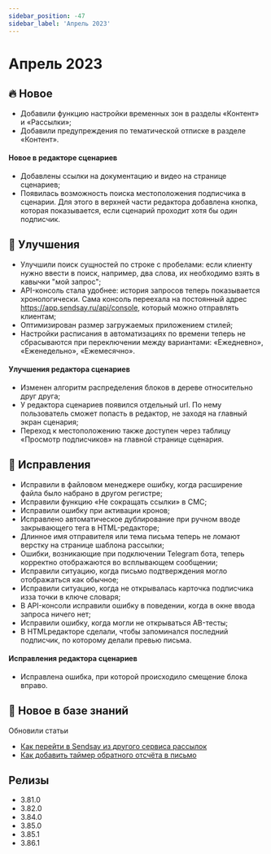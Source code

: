 ```yaml
---
sidebar_position: -47
sidebar_label: 'Апрель 2023'
---
```


# Апрель 2023

## 🔥 Новое

- Добавили функцию настройки временных зон в разделы «Контент» и «Рассылки»;
- Добавили предупреждения по тематической отписке в разделе «Контент».

#### Новое в редакторе сценариев

- Добавлены ссылки на документацию и видео на странице сценариев;
- Появилась возможность поиска местоположения подписчика в сценарии. Для этого в верхней части редактора добавлена кнопка, которая показывается, если сценарий проходит хотя бы один подписчик.

## 🚀 Улучшения

- Улучшили поиск сущностей по строке с пробелами: если клиенту нужно ввести в поиск, например, два слова, их необходимо взять в кавычки "мой запрос";
- API-консоль стала удобнее: история запросов теперь показывается хронологически. Сама консоль переехала на постоянный адрес <https://app.sendsay.ru/api/console>, который можно отправлять клиентам;
- Оптимизирован размер загружаемых приложением стилей;
- Настройки расписания в автоматизациях по времени теперь не сбрасываются при переключении между вариантами: «Ежедневно», «Еженедельно», «Ежемесячно».

#### Улучшения редактора сценариев

- Изменен алгоритм распределения блоков в дереве относительно друг друга;
- У редактора сценариев появился отдельный url. По нему пользователь сможет попасть в редактор, не заходя на главный экран сценария;
- Переход к местоположению также доступен через таблицу «Просмотр подписчиков» на главной странице сценария.

## 🐛 Исправления

- Исправили в файловом менеджере ошибку, когда расширение файла было набрано в другом регистре;
- Исправили функцию «Не сокращать ссылки» в СМС;
- Исправили ошибку при активации кронов;
- Исправлено автоматическое дублирование при ручном вводе закрывающего тега в HTML-редакторе;
- Длинное имя отправителя или тема письма теперь не ломают верстку на странице шаблона рассылки;
- Ошибки, возникающие при подключении Telegram бота, теперь корректно отображаются во всплывающем сообщении;
- Исправили ситуацию, когда письмо подтверждения могло отображаться как обычное;
- Исправили ситуацию, когда не открывалась карточка подписчика изза точки в ключе словаря;
- В API-консоли исправили ошибку в поведении, когда в окне ввода запроса ничего нет;
- Исправили ошибку, когда могли не открываться AB-тесты;
- В HTMLредакторе сделали, чтобы запоминался последний подписчик, по которому делали превью письма.

#### Исправления редактора сценариев

- Исправлена ошибка, при которой происходило смещение блока вправо.

## 📖 Новое в базе знаний

Обновили статьи

- [Как перейти в Sendsay из другого сервиса рассылок](https://docs.sendsay.ru/getting-started/how-to-migrate-to-sendsay)
- [Как добавить таймер обратного отсчёта в письмо](https://docs.sendsay.ru/email-campaigns/create-your-campaign/countdown-timer)

## Релизы

- 3.81.0
- 3.82.0
- 3.84.0
- 3.85.0
- 3.85.1
- 3.86.1
